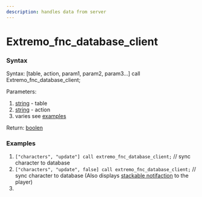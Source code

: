 ```yaml
---
description: handles data from server
---
```


# Extremo\_fnc\_database\_client

### Syntax

Syntax: \[table, action, param1, param2, param3...] call Extremo\_fnc\_database\_client;

Parameters:

1. [string](https://community.bistudio.com/wiki/String) - table
2. [string](https://community.bistudio.com/wiki/String) - action
3. varies see [examples](extremo\_fnc\_database\_client.md#examples)

Return: [boolen](https://community.bistudio.com/wiki/Boolean)

### Examples

1. `["characters", "update"] call extremo_fnc_database_client;` // sync character to database
2. `["characters", "update", false] call extremo_fnc_database_client;`  // sync character to database (Also displays [stackable notifaction](../gui/extremo\_fnc\_gui\_toasterscreen.md) to the player)
3.
